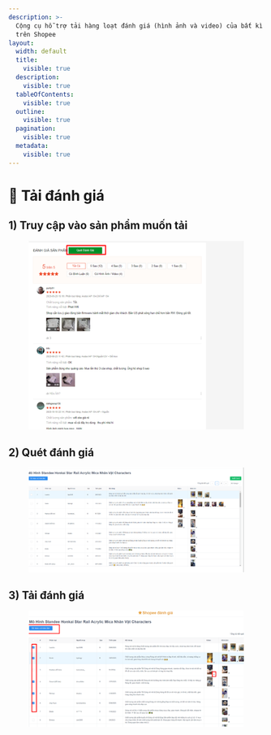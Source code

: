 ```yaml
---
description: >-
  Cộng cụ hỗ trợ tải hàng loạt đánh giá (hình ảnh và video) của bất kì sản phẩm
  trên Shopee
layout:
  width: default
  title:
    visible: true
  description:
    visible: true
  tableOfContents:
    visible: true
  outline:
    visible: true
  pagination:
    visible: true
  metadata:
    visible: true
---
```


# 🤖 Tải đánh giá

## 1) Truy cập vào sản phẩm muốn tải

<figure><img src="../../.gitbook/assets/image (1) (1) (1) (1) (1) (1) (1) (1) (1).png" alt=""><figcaption></figcaption></figure>



## 2) Quét đánh giá

<figure><img src="../../.gitbook/assets/image (1) (1) (1) (1) (1) (1) (1) (1) (1) (1).png" alt=""><figcaption></figcaption></figure>





## 3) Tải đánh giá

<figure><img src="../../.gitbook/assets/image (2) (1) (1) (1) (1) (1).png" alt=""><figcaption></figcaption></figure>

